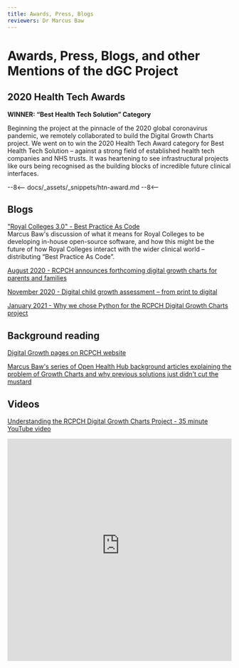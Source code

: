 ```yaml
---
title: Awards, Press, Blogs
reviewers: Dr Marcus Baw
---
```


# Awards, Press, Blogs, and other Mentions of the dGC Project

## 2020 Health Tech Awards

**WINNER: “Best Health Tech Solution” Category**

Beginning the project at the pinnacle of the 2020 global coronavirus pandemic, we remotely collaborated to build the Digital Growth Charts project. We went on to win the 2020 Health Tech Award category for Best Health Tech Solution – against a strong field of established health tech companies and NHS trusts. It was heartening to see infrastructural projects like ours being recognised as the building blocks of incredible future clinical interfaces.

--8<--
docs/_assets/_snippets/htn-award.md
--8<--

## Blogs

["Royal Colleges 3.0" - Best Practice As Code](https://marcus-baw.medium.com/royal-colleges-3-0-best-practice-as-code-7065bce821a7)  
Marcus Baw's discussion of what it means for Royal Colleges to be developing in-house open-source software, and how this might be the future of how Royal Colleges interact with the wider clinical world – distributing “Best Practice As Code”.

[August 2020 - RCPCH announces forthcoming digital growth charts for parents and families](https://www.rcpch.ac.uk/news-events/news/rcpch-announces-forthcoming-digital-growth-charts-parents-families)

[November 2020 - Digital child growth assessment – from print to digital](https://www.rcpch.ac.uk/news-events/news/digital-child-growth-assessment-print-digital)

[January 2021 - Why we chose Python for the RCPCH Digital Growth Charts project](https://www.rcpch.ac.uk/news-events/news/why-we-chose-python-rcpch-digital-growth-charts-project)

## Background reading

[Digital Growth pages on RCPCH website](https://www.rcpch.ac.uk/resources/growth-charts/digital)

[Marcus Baw's series of Open Health Hub background articles explaining the problem of Growth Charts and why previous solutions just didn't cut the mustard](https://openhealthhub.org/t/centile-part-1-what-are-centiles)

## Videos

[Understanding the RCPCH Digital Growth Charts Project - 35 minute YouTube video](https://www.youtube.com/watch?v=TRKd38d7_1I)  

<iframe width="100%" height="500px" src="https://www.youtube-nocookie.com/embed/TRKd38d7_1I" title="YouTube video player" frameborder="0" allow="accelerometer; autoplay; clipboard-write; encrypted-media; gyroscope; picture-in-picture" allowfullscreen></iframe>